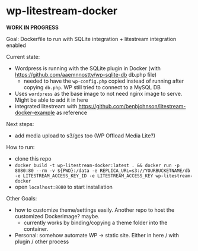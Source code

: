 # wp-litestream-docker
**WORK IN PROGRESS**

Goal: Dockerfile to run with SQLite integration + litestream integration enabled

Current state:
- Wordpress is running with the SQLite plugin in Docker (with https://github.com/aaemnnosttv/wp-sqlite-db db.php file)
  - needed to have the `wp-config.php` copied instead of running after copying `db.php`. WP still tried to connect to a MySQL DB
- Uses `wordpress` as the base image to not need nginx image to serve. Might be able to add it in here
- integrated litestream with https://github.com/benbjohnson/litestream-docker-example as reference

Next steps:
- add media upload to s3/gcs too (WP Offload Media Lite?)

How to run:
- clone this repo
- `docker build -t wp-litestream-docker:latest . && docker run -p 8080:80 --rm -v ${PWD}:/data -e REPLICA_URL=s3://YOURBUCKETNAME/db -e LITESTREAM_ACCESS_KEY_ID -e LITESTREAM_ACCESS_KEY wp-litestream-docker`
- open `localhost:8080` to start installation

Other Goals:
- how to customize theme/settings easily. Another repo to host the customized Dockerimage? maybe.
  - currently works by binding/copying a theme folder into the container.
- Personal: somehow automate WP -> static site. Either in here / with plugin / other process
